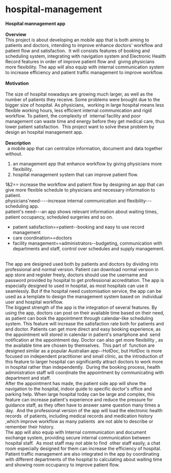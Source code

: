# hospital-management

<div data-pm-slice="1 1 []" data-en-clipboard="true"><strong>Hospital mannagement app</strong></div>
<div data-pm-slice="1 1 []" data-en-clipboard="true">&nbsp;</div>
<div data-pm-slice="1 1 []" data-en-clipboard="true"><strong>Overview </strong></div>
<div>This project is about developing an mobile app that is both aiming to patients and doctors, intending to improve enhance doctors' workflow and patient flow and satisfaction.&nbsp; It will consists features of booking and scheduling system, integrating with navigation system and Electronic Health Record features in order of improve patient flow and&nbsp; giving physicians more flexibility. The app will also equip with internal communication system to increase efficiency and patient traffic management to improve workflow.&nbsp;</div>
<div>&nbsp;</div>
<div><strong>Motivation </strong></div>
<div>&nbsp;</div>
<div>The size of hospital nowadays are growing much larger, as well as the number of patients they receive. Some problems were brought due to the bigger size of hospital. As physicians,&nbsp; working in large hospital means less flexible working hours, less efficient internal communication and rigid workflow. To patient, the complexity of&nbsp; internal facility and poor management can waste time and energy before they get medical care, thus lower patient satisfaction.&nbsp; This project want to solve these problem by design an hospital management app.&nbsp;</div>
<div>&nbsp;</div>
<div><strong>Description </strong></div>
<div><strong>&nbsp; </strong>a mobile app that can centralize information, document and data together without.</div>
<ol>
<li>
<div>an management app that enhance workflow by giving physicians more flexibility.</div>
</li>
<li>
<div>hospital management system that can improve patient flow.</div>
</li>
</ol>
<div>1&amp;2== increase the workflow and patient flow by designing an app that can give more flexible schedule to physicians and necessary information to patient.</div>
<div>physicians'need----increase internal communication and flexibility---scheduling app.&nbsp;</div>
<div>patient's need---an app shows relevant information about waiting times, patient occupancy, scheduled surgeries and so on.</div>
<ul>
<li>
<div>patient satisfaction==patient--booking and easy to use record management</div>
</li>
<li>
<div>care coordination==doctors</div>
</li>
<li>
<div>facility management==administrators--budgeting, communication with departments and staff, control over schedules and supply management.</div>
</li>
</ul>
<div>&nbsp;</div>
<div>The app are designed used both by patients and doctors by dividing into professional and normal version. Patient can download normal version in app store and register freely, doctors should use the username and password provided by hospital to get professional accreditation. The app is especially designed to used in hospital, as most hospitals can use it seamlessly. But if the hospital need customisation service, the app can be used as a template to design the management system based on&nbsp; individual user and hospital workflow.</div>
<div>The biggest strength of the app is the integration of several features. By using the app, doctors can post on their available time based on their need, as patient can book the appointment through calendar-like scheduling system. This feature will increase the satisfaction rate both for patients and and doctor. Patients can get more direct and easy booking experience, as the appointment will stored in calendar in patient's smartphone and&nbsp; send notification at the appointment day. Doctor can also get more flexibility , as the available time are chosen by themselves.&nbsp; This part of&nbsp; function are designed similar as a popular Australian app--HotDoc, but HotDoc is more focused on independent practitioner and small clinic, as the introduction of this feature to larger hospital can significantly attract doctors to work more in hospital rather than independently.&nbsp; During the booking process, health administration staff will coordinate the appointment by communicating with department and staff.</div>
<div>After the appointment has made, the patient side app will show the navigation to the hospital, indoor guide to specific doctor's office and parking help. When large hospital today can be large and complex, this feature can increase patient's experience and reduce the pressure for guidance staff, as they often have to answer same question many times a day.&nbsp; And the professional version of the app will load the electronic health records&nbsp; of patients, including medical records and medication history ,which improve workflow as many patients&nbsp; are not able to describe or remember their history.</div>
<div>The app will also equip with Internal communication and document exchange system, providing secure internal communication between hospital staff.&nbsp; As most staff may not able to find&nbsp; other staff easily, a chat room especially designed for them can increase the efficiency of hospital.&nbsp; Patient traffic management are also integrated in the app by coordinating with different departments of the hospital to calculating about waiting time and showing room occupancy to improve patient flow.</div>
